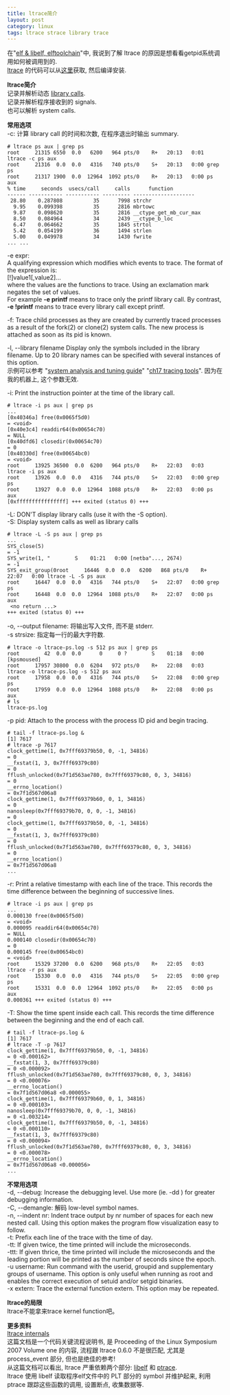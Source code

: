 ```yaml
---
title: ltrace简介
layout: post
category: linux
tags: ltrace strace library trace
---
```


在"[elf & libelf, elftoolchain](http://xanpeng.github.com/2012/05/17/elf-libelf/)"中, 我说到了解 ltrace 的原因是想看看getpid系统调用如何被调用到的.  
[ltrace](http://linux.die.net/man/1/ltrace) 的代码可以从[这里](http://ltrace.org/)获取, 然后编译安装.

**ltrace简介**  
记录并解析动态 [library calls](http://unix.stackexchange.com/questions/6931/what-is-the-difference-between-a-library-call-and-a-system-call-in-linux "difference between a Library call and a System call").  
记录并解析程序接收到的 signals.  
也可以解析 system calls.  

**常用选项**  
-c: 计算 library call 的时间和次数, 在程序退出时输出 summary.

    # ltrace ps aux | grep ps
    root     21315 6550  0.0   6200   964 pts/0    R+   20:13   0:01 ltrace -c ps aux
    root     21316  0.0  0.0   4316   740 pts/0    S+   20:13   0:00 grep ps
    root     21317 1900  0.0  12964  1092 pts/0    R+   20:13   0:00 ps aux
    % time     seconds  usecs/call     calls      function
    ------ ----------- ----------- --------- --------------------
     28.80    0.287808          35      7998 strchr
      9.95    0.099398          35      2816 mbrtowc
      9.87    0.098620          35      2816 __ctype_get_mb_cur_max
      8.50    0.084964          34      2439 __ctype_b_loc
      6.47    0.064662          35      1845 strtol
      5.42    0.054199          36      1494 strlen
      5.00    0.049978          34      1430 fwrite
    ... ...

-e expr:  
A qualifying expression which modifies which events to trace. The format of the expression is:  
[!]value1[,value2]...  
where the values are the functions to trace. Using an exclamation mark negates the set of values.  
For example **-e printf** means to trace only the printf library call. By contrast, **-e !printf** means to trace every library call except printf.

-f: Trace child processes as they are created by currently traced processes as a result of the fork(2) or clone(2) system calls. The new process is attached as soon as its pid is known.

-l, --library filename
Display only the symbols included in the library filename. Up to 20 library names can be specified with several instances of this option.  
示例可以参考 "[system analysis and tuning guide](http://doc.opensuse.org/products/draft/SLES/SLES-tuning_sd_draft/book.sle.tuning.html)" "[ch17 tracing tools](http://doc.opensuse.org/products/draft/SLES/SLES-tuning_sd_draft/cha.tuning.tracing.html#sec.tuning.tracing.ltrace)". 因为在我的机器上, 这个参数无效.

-i: Print the instruction pointer at the time of the library call.

    # ltrace -i ps aux | grep ps
    ...
    [0x40346a] free(0x0065f5d0)                                                    = <void>
    [0x40e3c4] readdir64(0x00654c70)                                               = NULL
    [0x40dfd6] closedir(0x00654c70)                                                = 0
    [0x40330d] free(0x00654bc0)                                                    = <void>
    root     13925 36500  0.0  6200   964 pts/0    R+   22:03   0:03 ltrace -i ps aux
    root     13926  0.0  0.0   4316   744 pts/0    S+   22:03   0:00 grep ps
    root     13927  0.0  0.0  12964  1088 pts/0    R+   22:03   0:00 ps aux
    [0xffffffffffffffff] +++ exited (status 0) +++

-L: DON'T display library calls (use it with the -S option).  
-S: Display system calls as well as library calls  

    # ltrace -L -S ps aux | grep ps
    ...
    SYS_close(5)                                                                   = -1
    SYS_write(1, "        S    01:21   0:00 [netba"..., 2674)                      = -1
    SYS_exit_group(0root     16446  0.0  0.0   6200   868 pts/0    R+   22:07   0:00 ltrace -L -S ps aux
    root     16447  0.0  0.0   4316   744 pts/0    S+   22:07   0:00 grep ps
    root     16448  0.0  0.0  12964  1088 pts/0    R+   22:07   0:00 ps aux
     <no return ...>
    +++ exited (status 0) +++

-o, --output filename: 将输出写入文件, 而不是 stderr.  
-s strsize: 指定每一行的最大字符数.

    # ltrace -o ltrace-ps.log -s 512 ps aux | grep ps
    root        42  0.0  0.0      0     0 ?        S    01:18   0:00 [kpsmoused]
    root     17957 30800  0.0  6204   972 pts/0    R+   22:08   0:03 ltrace -o ltrace-ps.log -s 512 ps aux
    root     17958  0.0  0.0   4316   744 pts/0    S+   22:08   0:00 grep ps
    root     17959  0.0  0.0  12964  1088 pts/0    R+   22:08   0:00 ps aux  
    # ls
    ltrace-ps.log

-p pid: Attach to the process with the process ID pid and begin tracing.  

    # tail -f ltrace-ps.log &
    [1] 7617
    # ltrace -p 7617
    clock_gettime(1, 0x7fff69379b50, 0, -1, 34816)                                 = 0
    __fxstat(1, 3, 0x7fff69379c80)                                                 = 0
    fflush_unlocked(0x7f1d563ae780, 0x7fff69379c80, 0, 3, 34816)                   = 0
    __errno_location()                                                             = 0x7f1d567d06a8
    clock_gettime(1, 0x7fff69379b60, 0, 1, 34816)                                  = 0
    nanosleep(0x7fff69379b70, 0, 0, -1, 34816)                                     = 0
    clock_gettime(1, 0x7fff69379b50, 0, -1, 34816)                                 = 0
    __fxstat(1, 3, 0x7fff69379c80)                                                 = 0
    fflush_unlocked(0x7f1d563ae780, 0x7fff69379c80, 0, 3, 34816)                   = 0
    __errno_location()                                                             = 0x7f1d567d06a8
    ...

-r: Print a relative timestamp with each line of the trace. This records the time difference between the beginning of successive lines.

    # ltrace -i ps aux | grep ps
    ...
    0.000130 free(0x0065f5d0)                                                    = <void>
    0.000095 readdir64(0x00654c70)                                               = NULL
    0.000140 closedir(0x00654c70)                                                = 0
    0.000145 free(0x00654bc0)                                                    = <void>
    root     15329 37200  0.0  6200   968 pts/0    R+   22:05   0:03 ltrace -r ps aux
    root     15330  0.0  0.0   4316   744 pts/0    S+   22:05   0:00 grep ps
    root     15331  0.0  0.0  12964  1092 pts/0    R+   22:05   0:00 ps aux
    0.000361 +++ exited (status 0) +++

-T: Show the time spent inside each call. This records the time difference between the beginning and the end of each call.
    
    # tail -f ltrace-ps.log &
    [1] 7617
    # ltrace -T -p 7617
    clock_gettime(1, 0x7fff69379b50, 0, -1, 34816)                                 = 0 <0.000162>
    __fxstat(1, 3, 0x7fff69379c80)                                                 = 0 <0.000092>
    fflush_unlocked(0x7f1d563ae780, 0x7fff69379c80, 0, 3, 34816)                   = 0 <0.000076>
    __errno_location()                                                             = 0x7f1d567d06a8 <0.000055>
    clock_gettime(1, 0x7fff69379b60, 0, 1, 34816)                                  = 0 <0.000103>
    nanosleep(0x7fff69379b70, 0, 0, -1, 34816)                                     = 0 <1.003214>
    clock_gettime(1, 0x7fff69379b50, 0, -1, 34816)                                 = 0 <0.000110>
    __fxstat(1, 3, 0x7fff69379c80)                                                 = 0 <0.000094>
    fflush_unlocked(0x7f1d563ae780, 0x7fff69379c80, 0, 3, 34816)                   = 0 <0.000078>
    __errno_location()                                                             = 0x7f1d567d06a8 <0.000056>
    ...

**不常用选项**  
-d, --debug: Increase the debugging level. Use more (ie. -dd ) for greater debugging information.  
-C, --demangle: 解码 low-level symbol names.  
-n, --indent nr: Indent trace output by nr number of spaces for each new nested call. Using this option makes the program flow visualization easy to follow.  
-t: Prefix each line of the trace with the time of day.  
-tt: If given twice, the time printed will include the microseconds.  
-ttt: If given thrice, the time printed will include the microseconds and the leading portion will be printed as the number of seconds since the epoch.  
-u username: Run command with the userid, groupid and supplementary groups of username. This option is only useful when running as root and enables the correct execution of setuid and/or setgid binaries.  
-x extern: Trace the external function extern. This option may be repeated.  

**ltrace的局限**  
ltrace不能拿来trace kernel function吧。  

**更多资料**  
[ltrace internals](http://www.kernel.org/doc/ols/2007/ols2007v1-pages-41-52.pdf)  
这篇文档是一个代码关键流程说明书, 是 Proceeding of the Linux Symposium 2007 Volume one 的内容, 流程跟 ltrace 0.6.0 不是很匹配, 尤其是 process_event 部分, 但也是绝佳的参考!  
从这篇文档可以看出, ltrace 严重依赖两个部分: [libelf](http://xanpeng.github.com/2012/05/17/elf-libelf/) 和 [ptrace](http://xanpeng.github.com/2012/05/06/gdb/).  
ltrace 使用 libelf 读取程序elf文件中的 PLT 部分的 symbol 并维护起来, 利用 ptrace 跟踪这些函数的调用, 设置断点, 收集数据等.  
